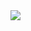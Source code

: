 <img align="left" src="https://github-readme-stats.vercel.app/api?username=killed&show_icons=true&hide_border=true&theme=midnight-purple" />
